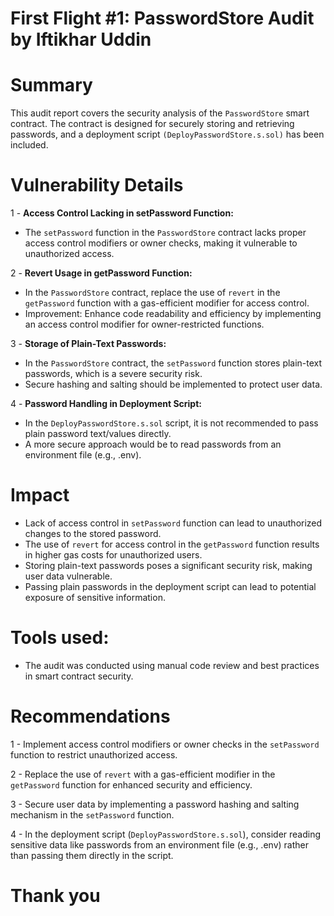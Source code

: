 # First Flight #1: PasswordStore Audit by Iftikhar Uddin

# Summary

This audit report covers the security analysis of the `PasswordStore` smart contract. The contract is designed for securely storing and retrieving passwords, and a deployment script `(DeployPasswordStore.s.sol)` has been included.

# Vulnerability Details

1 - **Access Control Lacking in setPassword Function:**
    
- The `setPassword` function in the `PasswordStore` contract lacks proper access control modifiers or owner checks, making it vulnerable to unauthorized access.

2 - **Revert Usage in getPassword Function:**

- In the `PasswordStore` contract, replace the use of `revert` in the `getPassword` function with a gas-efficient modifier for access control.
- Improvement: Enhance code readability and efficiency by implementing an access control modifier for owner-restricted functions.

3 - **Storage of Plain-Text Passwords:**

- In the `PasswordStore` contract, the `setPassword` function stores plain-text passwords, which is a severe security risk.
- Secure hashing and salting should be implemented to protect user data.

4 - **Password Handling in Deployment Script:**

- In the `DeployPasswordStore.s.sol` script, it is not recommended to pass plain password text/values directly.
- A more secure approach would be to read passwords from an environment file (e.g., .env).

# Impact

- Lack of access control in `setPassword` function can lead to unauthorized changes to the stored password.
- The use of `revert` for access control in the `getPassword` function results in higher gas costs for unauthorized users.
- Storing plain-text passwords poses a significant security risk, making user data vulnerable.
- Passing plain passwords in the deployment script can lead to potential exposure of sensitive information.

# Tools used:

- The audit was conducted using manual code review and best practices in smart contract security.

# Recommendations

1 - Implement access control modifiers or owner checks in the `setPassword` function to restrict unauthorized access.

2 - Replace the use of `revert` with a gas-efficient modifier in the `getPassword` function for enhanced security and efficiency.

3 - Secure user data by implementing a password hashing and salting mechanism in the `setPassword` function.

4 - In the deployment script (`DeployPasswordStore.s.sol`), consider reading sensitive data like passwords from an environment file (e.g., .env) rather than passing them directly in the script.

    

# Thank you

